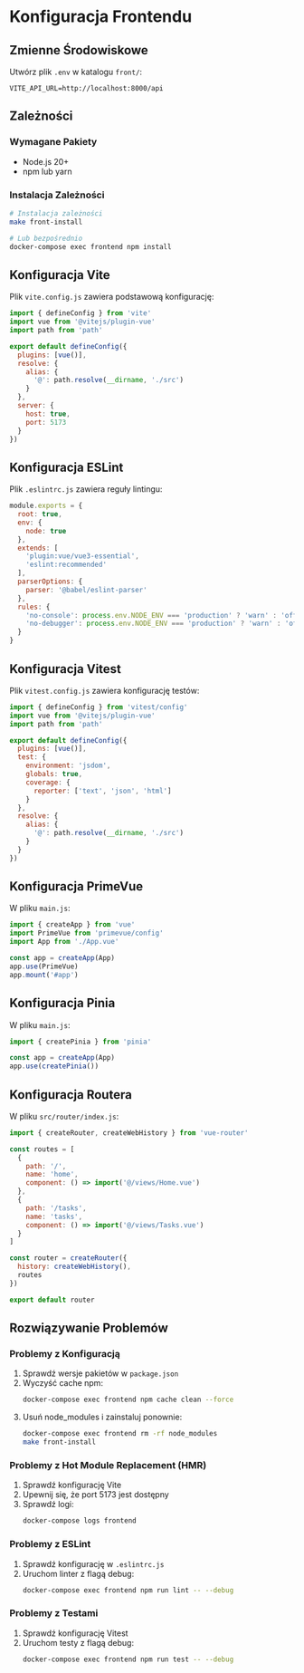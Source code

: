 # Konfiguracja Frontendu

## Zmienne Środowiskowe

Utwórz plik `.env` w katalogu `front/`:

```env
VITE_API_URL=http://localhost:8000/api
```

## Zależności

### Wymagane Pakiety

- Node.js 20+
- npm lub yarn

### Instalacja Zależności

```bash
# Instalacja zależności
make front-install

# Lub bezpośrednio
docker-compose exec frontend npm install
```

## Konfiguracja Vite

Plik `vite.config.js` zawiera podstawową konfigurację:

```javascript
import { defineConfig } from 'vite'
import vue from '@vitejs/plugin-vue'
import path from 'path'

export default defineConfig({
  plugins: [vue()],
  resolve: {
    alias: {
      '@': path.resolve(__dirname, './src')
    }
  },
  server: {
    host: true,
    port: 5173
  }
})
```

## Konfiguracja ESLint

Plik `.eslintrc.js` zawiera reguły lintingu:

```javascript
module.exports = {
  root: true,
  env: {
    node: true
  },
  extends: [
    'plugin:vue/vue3-essential',
    'eslint:recommended'
  ],
  parserOptions: {
    parser: '@babel/eslint-parser'
  },
  rules: {
    'no-console': process.env.NODE_ENV === 'production' ? 'warn' : 'off',
    'no-debugger': process.env.NODE_ENV === 'production' ? 'warn' : 'off'
  }
}
```

## Konfiguracja Vitest

Plik `vitest.config.js` zawiera konfigurację testów:

```javascript
import { defineConfig } from 'vitest/config'
import vue from '@vitejs/plugin-vue'
import path from 'path'

export default defineConfig({
  plugins: [vue()],
  test: {
    environment: 'jsdom',
    globals: true,
    coverage: {
      reporter: ['text', 'json', 'html']
    }
  },
  resolve: {
    alias: {
      '@': path.resolve(__dirname, './src')
    }
  }
})
```

## Konfiguracja PrimeVue

W pliku `main.js`:

```javascript
import { createApp } from 'vue'
import PrimeVue from 'primevue/config'
import App from './App.vue'

const app = createApp(App)
app.use(PrimeVue)
app.mount('#app')
```

## Konfiguracja Pinia

W pliku `main.js`:

```javascript
import { createPinia } from 'pinia'

const app = createApp(App)
app.use(createPinia())
```

## Konfiguracja Routera

W pliku `src/router/index.js`:

```javascript
import { createRouter, createWebHistory } from 'vue-router'

const routes = [
  {
    path: '/',
    name: 'home',
    component: () => import('@/views/Home.vue')
  },
  {
    path: '/tasks',
    name: 'tasks',
    component: () => import('@/views/Tasks.vue')
  }
]

const router = createRouter({
  history: createWebHistory(),
  routes
})

export default router
```

## Rozwiązywanie Problemów

### Problemy z Konfiguracją

1. Sprawdź wersje pakietów w `package.json`
2. Wyczyść cache npm:
   ```bash
   docker-compose exec frontend npm cache clean --force
   ```
3. Usuń node_modules i zainstaluj ponownie:
   ```bash
   docker-compose exec frontend rm -rf node_modules
   make front-install
   ```

### Problemy z Hot Module Replacement (HMR)

1. Sprawdź konfigurację Vite
2. Upewnij się, że port 5173 jest dostępny
3. Sprawdź logi:
   ```bash
   docker-compose logs frontend
   ```

### Problemy z ESLint

1. Sprawdź konfigurację w `.eslintrc.js`
2. Uruchom linter z flagą debug:
   ```bash
   docker-compose exec frontend npm run lint -- --debug
   ```

### Problemy z Testami

1. Sprawdź konfigurację Vitest
2. Uruchom testy z flagą debug:
   ```bash
   docker-compose exec frontend npm run test -- --debug
   ``` 